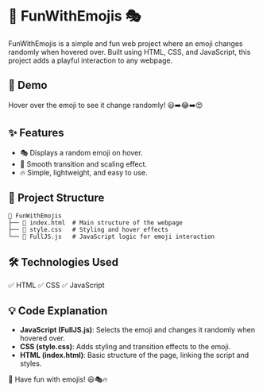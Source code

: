 # 🎉 FunWithEmojis 🎭

FunWithEmojis is a simple and fun web project where an emoji changes randomly when hovered over. Built using HTML, CSS, and JavaScript, this project adds a playful interaction to any webpage.

## 🌟 Demo
Hover over the emoji to see it change randomly! 😃➡️😂➡️😍

## ✨ Features
- 🎭 Displays a random emoji on hover.
- 🚀 Smooth transition and scaling effect.
- 🔥 Simple, lightweight, and easy to use.

## 📂 Project Structure
```
📂 FunWithEmojis
├── 📄 index.html  # Main structure of the webpage
├── 🎨 style.css   # Styling and hover effects
└── 📜 FullJS.js   # JavaScript logic for emoji interaction
```

## 🛠 Technologies Used
✅ HTML
✅ CSS
✅ JavaScript

## 💡 Code Explanation
- **JavaScript (FullJS.js)**: Selects the emoji and changes it randomly when hovered over.
- **CSS (style.css)**: Adds styling and transition effects to the emoji.
- **HTML (index.html)**: Basic structure of the page, linking the script and styles.

🚀 Have fun with emojis! 😃🎭🔥

